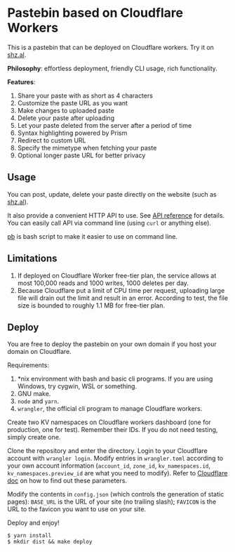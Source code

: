# Pastebin based on Cloudflare Workers

This is a pastebin that can be deployed on Cloudflare workers. Try it on [shz.al](https://shz.al). 

**Philosophy**: effortless deployment, friendly CLI usage, rich functionality. 

**Features**:

1. Share your paste with as short as 4 characters
1. Customize the paste URL as you want
1. Make changes to uploaded paste
1. Delete your paste after uploading
1. Let your paste deleted from the server after a period of time
1. Syntax highlighting powered by Prism
1. Redirect to custom URL
1. Specify the mimetype when fetching your paste
1. Optional longer paste URL for better privacy

## Usage

You can post, update, delete your paste directly on the website (such as [shz.al](https://shz.al)). 

It also provide a convenient HTTP API to use. See [API reference](doc/api.md) for details. You can easily call API via command line (using `curl` or anything else). 

[pb](/scripts) is bash script to make it easier to use on command line. 

## Limitations

1. If deployed on Cloudflare Worker free-tier plan, the service allows at most 100,000 reads and 1000 writes, 1000 deletes per day. 
2. Because Cloudflare put a limit of CPU time per request, uploading large file will drain out the limit and result in an error. According to test, the file size is bounded to roughly 1.1 MB for free-tier plan. 

## Deploy

You are free to deploy the pastebin on your own domain if you host your domain on Cloudflare. 

Requirements:
1. \*nix environment with bash and basic cli programs. If you are using Windows, try cygwin, WSL or something. 
2. GNU make. 
3. `node` and `yarn`. 
4. `wrangler`, the official cli program to manage Cloudflare workers.

Create two KV namespaces on Cloudflare workers dashboard (one for production, one for test). Remember their IDs. If you do not need testing, simply create one.

Clone the repository and enter the directory. Login to your Cloudflare account with `wrangler login`. Modify entries in `wrangler.toml` according to your own account information (`account_id`, `zone_id`, `kv_namespaces.id`, `kv_namespaces.preview_id` are what you need to modify). Refer to [Cloudflare doc](https://developers.cloudflare.com/workers/cli-wrangler/configuration) on how to find out these parameters.

Modify the contents in `config.json` (which controls the generation of static pages): `BASE_URL` is the URL of your site (no trailing slash); `FAVICON` is the URL to the favicon you want to use on your site. 

Deploy and enjoy!

```shell
$ yarn install
$ mkdir dist && make deploy
```
